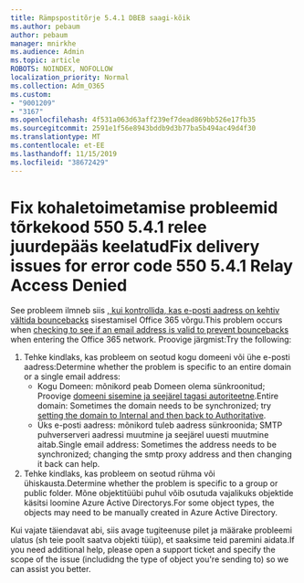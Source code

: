 ```yaml
---
title: Rämpspostitõrje 5.4.1 DBEB saagi-kõik
ms.author: pebaum
author: pebaum
manager: mnirkhe
ms.audience: Admin
ms.topic: article
ROBOTS: NOINDEX, NOFOLLOW
localization_priority: Normal
ms.collection: Adm_O365
ms.custom:
- "9001209"
- "3167"
ms.openlocfilehash: 4f531a063d63aff239ef7dead869bb526e17fb35
ms.sourcegitcommit: 2591e1f56e8943bddb9d3b77ba5b494ac49d4f30
ms.translationtype: MT
ms.contentlocale: et-EE
ms.lasthandoff: 11/15/2019
ms.locfileid: "38672429"
---
```

# <a name="fix-delivery-issues-for-error-code-550-541-relay-access-denied"></a><span data-ttu-id="8ff0b-102">Fix kohaletoimetamise probleemid tõrkekood 550 5.4.1 relee juurdepääs keelatud</span><span class="sxs-lookup"><span data-stu-id="8ff0b-102">Fix delivery issues for error code 550 5.4.1 Relay Access Denied</span></span>

<span data-ttu-id="8ff0b-103">See probleem ilmneb siis [, kui kontrollida, kas e-posti aadress on kehtiv vältida bouncebacks](https://docs.microsoft.com/exchange/mail-flow-best-practices/use-directory-based-edge-blocking) sisestamisel Office 365 võrgu.</span><span class="sxs-lookup"><span data-stu-id="8ff0b-103">This problem occurs when [checking to see if an email address is valid to prevent bouncebacks](https://docs.microsoft.com/exchange/mail-flow-best-practices/use-directory-based-edge-blocking) when entering the Office 365 network.</span></span> <span data-ttu-id="8ff0b-104">Proovige järgmist:</span><span class="sxs-lookup"><span data-stu-id="8ff0b-104">Try the following:</span></span>

1. <span data-ttu-id="8ff0b-105">Tehke kindlaks, kas probleem on seotud kogu domeeni või ühe e-posti aadress:</span><span class="sxs-lookup"><span data-stu-id="8ff0b-105">Determine whether the problem is specific to an entire domain or a single email address:</span></span>
    - <span data-ttu-id="8ff0b-106">Kogu Domeen: mõnikord peab Domeen olema sünkroonitud; Proovige [domeeni sisemine ja seejärel tagasi autoriteetne](https://docs.microsoft.com/exchange/mail-flow-best-practices/manage-accepted-domains/manage-accepted-domains).</span><span class="sxs-lookup"><span data-stu-id="8ff0b-106">Entire domain: Sometimes the domain needs to be synchronized; try [setting the domain to Internal and then back to Authoritative](https://docs.microsoft.com/exchange/mail-flow-best-practices/manage-accepted-domains/manage-accepted-domains).</span></span>
    - <span data-ttu-id="8ff0b-107">Üks e-posti aadress: mõnikord tuleb aadress sünkroonida; SMTP puhverserveri aadressi muutmine ja seejärel uuesti muutmine aitab.</span><span class="sxs-lookup"><span data-stu-id="8ff0b-107">Single email address: Sometimes the address needs to be synchronized; changing the smtp proxy address and then changing it back can help.</span></span>
2. <span data-ttu-id="8ff0b-108">Tehke kindlaks, kas probleem on seotud rühma või ühiskausta.</span><span class="sxs-lookup"><span data-stu-id="8ff0b-108">Determine whether the problem is specific to a group or public folder.</span></span> <span data-ttu-id="8ff0b-109">Mõne objektitüübi puhul võib osutuda vajalikuks objektide käsitsi loomine Azure Active Directorys.</span><span class="sxs-lookup"><span data-stu-id="8ff0b-109">For some object types, the objects may need to be manually created in Azure Active Directory.</span></span>

<span data-ttu-id="8ff0b-110">Kui vajate täiendavat abi, siis avage tugiteenuse pilet ja määrake probleemi ulatus (sh teie poolt saatva objekti tüüp), et saaksime teid paremini aidata.</span><span class="sxs-lookup"><span data-stu-id="8ff0b-110">If you need additional help, please open a support ticket and specify the scope of the issue (includidng the type of object you're sending to) so we can assist you better.</span></span>